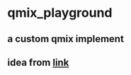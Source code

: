 # qmix_playground

## a custom qmix implement
## idea from [link](https://github.com/starry-sky6688/MARL-Algorithms)
